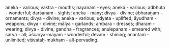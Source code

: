 aneka - various; vaktra - mouths; nayanam - eyes; aneka - various; adbhuta - wonderful; darśanam - sights; aneka - many; divya - divine; ābharaṇam - ornaments; divya - divine; aneka - various; udyata - uplifted; āyudham - weapons; divya - divine; mālya - garlands; ambara - dresses; dharam - wearing; divya - divine; gandha - fragrances; anulepanam - smeared with; sarva - all; āścarya-mayam - wonderful; devam - shining; anantam - unlimited; viśvataḥ-mukham - all-pervading.